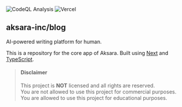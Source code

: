 <div>
  <img alt="CodeQL Analysis" src="https://github.com/aksara-inc/blog/actions/workflows/github-code-scanning/codeql/badge.svg" />
  <img alt="Vercel" src="https://deploy-badge.vercel.app?url=https://app.aksara.lazuardy.tech&logo=vercel&name=vercel" />
</div>

## aksara-inc/blog

AI-powered writing platform for human.

This is a repository for the core app of Aksara. Built using [Next](https://nextjs.org) and [TypeScript](https://typescriptlang.org).

> #### Disclaimer
>
> This project is **NOT** licensed and all rights are reserved.
> <br/> You are not allowed to use this project for commercial
> purposes.
> <br/> You are allowed to use this project for educational purposes.
